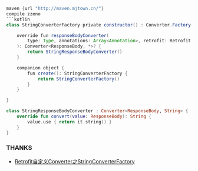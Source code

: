 
```groovy
maven {url "http://maven.mjtown.cn/"}
compile zzeno
```kotlin
class StringConverterFactory private constructor() : Converter.Factory() {

    override fun responseBodyConverter(
        type: Type, annotations: Array<Annotation>, retrofit: Retrofit
    ): Converter<ResponseBody, *>? {
        return StringResponseBodyConverter()
    }

    companion object {
        fun create(): StringConverterFactory {
            return StringConverterFactory()
        }
    }

}

```

```kotlin
class StringResponseBodyConverter : Converter<ResponseBody, String> {
    override fun convert(value: ResponseBody): String {
        value.use { return it.string() }
    }
}
```

### THANKS
- [Retrofit自定义Converter之StringConverterFactory](https://blog.csdn.net/gengqiquan/article/details/52473334)

